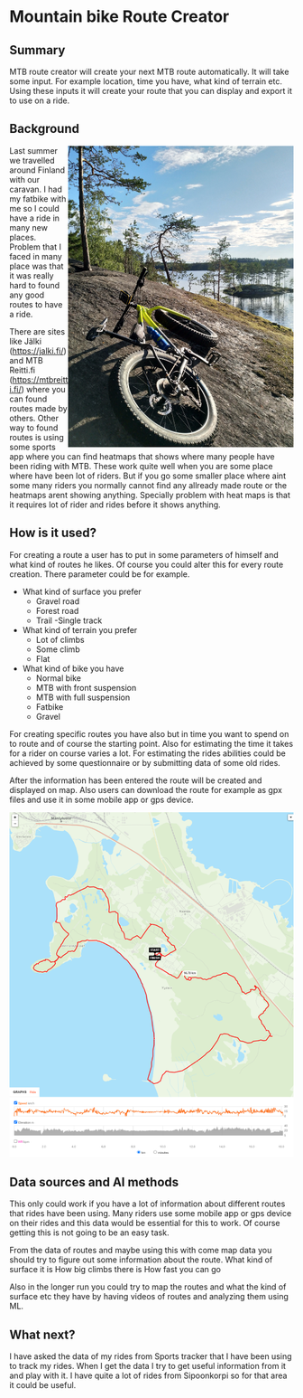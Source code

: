 # Mountain bike Route Creator

## Summary

MTB route creator will create your next MTB route automatically. It will take some input. For example location, time you have, what kind of terrain etc. Using these inputs it will create your route that you can display and export it to use on a ride.

## Background
<img align="right" width="400" src="bike.jpg">
Last summer we travelled around Finland with our caravan. I had my fatbike with me so I could have a ride in many new places. Problem that I faced in many place was that it was really hard to found any good routes to have a ride. 

There are sites like Jälki (https://jalki.fi/) and MTB Reitti.fi (https://mtbreitti.fi/) where you can found routes made by others. Other way to found routes is using some sports app where you can find heatmaps that shows where many people have been riding with MTB. These work quite well when you are some place where have been lot of riders. But if you go some smaller place where aint some many riders you normally cannot find any allready made route or the heatmaps arent showing anything. Specially problem with heat maps is that it requires lot of rider and rides before it shows anything.

## How is it used?

For creating a route a user has to put in some parameters of himself and what kind of routes he likes. Of course you could alter this for every route creation. There parameter could be for example.

- What kind of surface you prefer
   - Gravel road
   - Forest road
   - Trail
   -Single track
- What kind of terrain you prefer
   - Lot of climbs
   - Some climb
   - Flat
- What kind of bike you have
   - Normal bike
   - MTB with front suspension
   - MTB with full suspension
   - Fatbike
   - Gravel

For creating specific routes you have also but in time you want to spend on to route and of course the starting point. Also for estimating the time it takes for a rider on course varies a lot. For estimating the rides abilities could be achieved by some questionnaire or by submitting data of some old rides.

After the information has been entered the route will be created and displayed on map. Also users can download the route for example as gpx files and use it in some mobile app or gps device.

![image of route map](/map.png)

## Data sources and AI methods

This only could work if you have a lot of information about different routes that rides have been using. Many riders use some mobile app or gps device on their rides and this data would be essential for this to work. Of course getting this is not going to be an easy task. 

From the data of routes and maybe using this with come map data you should try to figure out some information about the route.
What kind of surface it is
How big climbs there is
How fast you can go 

Also in the longer run you could try to map the routes and what the kind of surface etc they have by having videos of routes and analyzing them using ML. 


## What next?

I have asked the data of my rides from Sports tracker that I have been using to track my rides. When I get the data I try to get useful information from it and play with it. I have quite a lot of rides from Sipoonkorpi so for that area it could be useful. 

